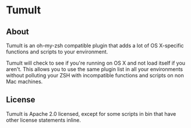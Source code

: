 # Tumult

## About

Tumult is an oh-my-zsh compatible plugin that adds a lot of OS X-specific functions and scripts to your environment.

Tumult will check to see if you're running on OS X and not load itself if you aren't. This allows you to use the same plugin list in all your environments without polluting your ZSH with incompatible functions and scripts on non Mac machines.

## License

Tumult is Apache 2.0 licensed, except for some scripts in bin that have other license statements inline.
